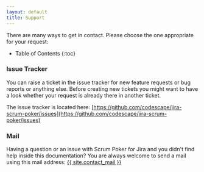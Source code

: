 ```yaml
---
layout: default
title: Support
---
```


There are many ways to get in contact.
Please choose the one appropriate for your request:

* Table of Contents
{:toc}

### Issue Tracker

You can raise a ticket in the issue tracker for new feature requests or bug reports or anything else.
Before creating new tickets you might want to have a look whether your request is already there in another ticket.

The issue tracker is located here: [https://github.com/codescape/jira-scrum-poker/issues](https://github.com/codescape/jira-scrum-poker/issues)

### Mail

Having a question or an issue with Scrum Poker for Jira and you didn't find help inside this documentation?
You are always welcome to send a mail using this mail address: <a href="mailto:{{ site.contact_mail }}">{{ site.contact_mail }}</a>
